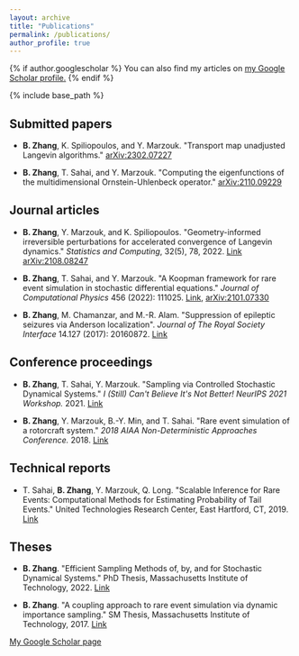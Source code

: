 ```yaml
---
layout: archive
title: "Publications"
permalink: /publications/
author_profile: true
---
```


{% if author.googlescholar %}
  You can also find my articles on <u><a href="{{author.googlescholar}}">my Google Scholar profile</a>.</u>
{% endif %}



{% include base_path %}

## Submitted papers
* **B. Zhang**, K. Spiliopoulos, and Y. Marzouk. "Transport map unadjusted Langevin algorithms." [arXiv:2302.07227](https://arxiv.org/abs/2302.07227)

* **B. Zhang**, T. Sahai, and Y. Marzouk. "Computing the eigenfunctions of the multidimensional Ornstein-Uhlenbeck operator." [arXiv:2110.09229](https://arxiv.org/abs/2110.09229)


<!-- * **B. Zhang**, T. Sahai, and Y. Marzouk. "Sampling via controlled stochastic dynamical systems." In preparation. -->


## Journal articles
* **B. Zhang**, Y. Marzouk, and K. Spiliopoulos. "Geometry-informed irreversible perturbations for accelerated convergence of Langevin dynamics." *Statistics and Computing*, 32(5), 78, 2022. [Link](https://link.springer.com/article/10.1007/s11222-022-10147-6) [arXiv:2108.08247](https://arxiv.org/abs/2108.08247)


* **B. Zhang**, T. Sahai, and Y. Marzouk.  "A Koopman framework for rare event simulation in stochastic differential equations." *Journal of Computational Physics* 456 (2022): 111025. [Link](https://www.sciencedirect.com/science/article/pii/S0021999122000870), [arXiv:2101.07330](https://arxiv.org/abs/2101.07330)

* **B. Zhang**, M. Chamanzar, and M.-R. Alam. "Suppression of epileptic seizures via Anderson localization". *Journal of The Royal Society Interface* 14.127 (2017): 20160872. [Link](https://royalsocietypublishing.org/doi/full/10.1098/rsif.2016.0872)

## Conference proceedings
* **B. Zhang**, T. Sahai, Y. Marzouk. "Sampling via Controlled Stochastic Dynamical Systems." *I (Still) Can't Believe It's Not Better! NeurIPS 2021 Workshop.* 2021. [Link](https://openreview.net/forum?id=dHruzYDH719)

* **B. Zhang**, Y. Marzouk, B.-Y. Min, and T. Sahai. "Rare event simulation of a rotorcraft system." *2018 AIAA Non-Deterministic Approaches Conference.* 2018. [Link](https://arc.aiaa.org/doi/10.2514/6.2018-1181)

## Technical reports
* T. Sahai, **B. Zhang**, Y. Marzouk, Q. Long. "Scalable Inference for Rare Events: Computational Methods for Estimating Probability of Tail Events." United Technologies Research Center, East Hartford, CT, 2019. [Link](https://apps.dtic.mil/sti/citations/AD1090887)

## Theses

* **B. Zhang**. "Efficient Sampling Methods of, by, and for Stochastic Dynamical Systems." PhD Thesis, Massachusetts Institute of Technology, 2022. [Link](https://dspace.mit.edu/handle/1721.1/143353)


* **B. Zhang**. "A coupling approach to rare event simulation via dynamic importance sampling." SM Thesis, Massachusetts Institute of Technology, 2017. [Link](https://dspace.mit.edu/handle/1721.1/112384)



[My Google Scholar page](https://scholar.google.com/citations?user=0F864EMAAAAJ&hl=en)


<!-- {% for post in site.publications reversed %}
  {% include archive-single.html %}
{% endfor %} -->
